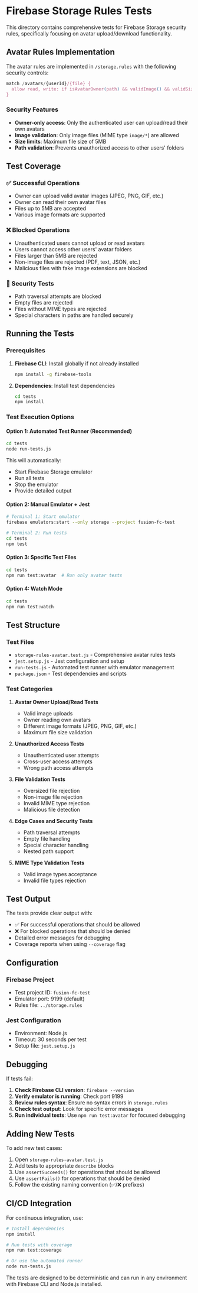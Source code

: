 # Firebase Storage Rules Tests

This directory contains comprehensive tests for Firebase Storage security rules, specifically focusing on avatar upload/download functionality.

## Avatar Rules Implementation

The avatar rules are implemented in `/storage.rules` with the following security controls:

```javascript
match /avatars/{userId}/{file} {
  allow read, write: if isAvatarOwner(path) && validImage() && validSize(5 * 1024 * 1024);
}
```

### Security Features

- **Owner-only access**: Only the authenticated user can upload/read their own avatars
- **Image validation**: Only image files (MIME type `image/*`) are allowed
- **Size limits**: Maximum file size of 5MB
- **Path validation**: Prevents unauthorized access to other users' folders

## Test Coverage

### ✅ Successful Operations
- Owner can upload valid avatar images (JPEG, PNG, GIF, etc.)
- Owner can read their own avatar files
- Files up to 5MB are accepted
- Various image formats are supported

### ❌ Blocked Operations
- Unauthenticated users cannot upload or read avatars
- Users cannot access other users' avatar folders
- Files larger than 5MB are rejected
- Non-image files are rejected (PDF, text, JSON, etc.)
- Malicious files with fake image extensions are blocked

### 🔐 Security Tests
- Path traversal attempts are blocked
- Empty files are rejected
- Files without MIME types are rejected
- Special characters in paths are handled securely

## Running the Tests

### Prerequisites

1. **Firebase CLI**: Install globally if not already installed
   ```bash
   npm install -g firebase-tools
   ```

2. **Dependencies**: Install test dependencies
   ```bash
   cd tests
   npm install
   ```

### Test Execution Options

#### Option 1: Automated Test Runner (Recommended)
```bash
cd tests
node run-tests.js
```
This will automatically:
- Start Firebase Storage emulator
- Run all tests
- Stop the emulator
- Provide detailed output

#### Option 2: Manual Emulator + Jest
```bash
# Terminal 1: Start emulator
firebase emulators:start --only storage --project fusion-fc-test

# Terminal 2: Run tests
cd tests
npm test
```

#### Option 3: Specific Test Files
```bash
cd tests
npm run test:avatar  # Run only avatar tests
```

#### Option 4: Watch Mode
```bash
cd tests
npm run test:watch
```

## Test Structure

### Test Files
- `storage-rules-avatar.test.js` - Comprehensive avatar rules tests
- `jest.setup.js` - Jest configuration and setup
- `run-tests.js` - Automated test runner with emulator management
- `package.json` - Test dependencies and scripts

### Test Categories

1. **Avatar Owner Upload/Read Tests**
   - Valid image uploads
   - Owner reading own avatars
   - Different image formats (JPEG, PNG, GIF, etc.)
   - Maximum file size validation

2. **Unauthorized Access Tests**
   - Unauthenticated user attempts
   - Cross-user access attempts
   - Wrong path access attempts

3. **File Validation Tests**
   - Oversized file rejection
   - Non-image file rejection
   - Invalid MIME type rejection
   - Malicious file detection

4. **Edge Cases and Security Tests**
   - Path traversal attempts
   - Empty file handling
   - Special character handling
   - Nested path support

5. **MIME Type Validation Tests**
   - Valid image types acceptance
   - Invalid file types rejection

## Test Output

The tests provide clear output with:
- ✅ For successful operations that should be allowed
- ❌ For blocked operations that should be denied
- Detailed error messages for debugging
- Coverage reports when using `--coverage` flag

## Configuration

### Firebase Project
- Test project ID: `fusion-fc-test`
- Emulator port: 9199 (default)
- Rules file: `../storage.rules`

### Jest Configuration
- Environment: Node.js
- Timeout: 30 seconds per test
- Setup file: `jest.setup.js`

## Debugging

If tests fail:

1. **Check Firebase CLI version**: `firebase --version`
2. **Verify emulator is running**: Check port 9199
3. **Review rules syntax**: Ensure no syntax errors in `storage.rules`
4. **Check test output**: Look for specific error messages
5. **Run individual tests**: Use `npm run test:avatar` for focused debugging

## Adding New Tests

To add new test cases:

1. Open `storage-rules-avatar.test.js`
2. Add tests to appropriate `describe` blocks
3. Use `assertSucceeds()` for operations that should be allowed
4. Use `assertFails()` for operations that should be denied
5. Follow the existing naming convention (✅/❌ prefixes)

## CI/CD Integration

For continuous integration, use:
```bash
# Install dependencies
npm install

# Run tests with coverage
npm run test:coverage

# Or use the automated runner
node run-tests.js
```

The tests are designed to be deterministic and can run in any environment with Firebase CLI and Node.js installed.
